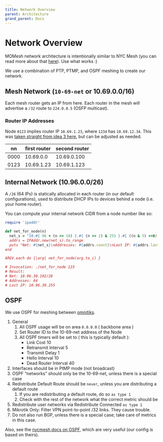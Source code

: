```yaml
---
title: Network Overview
parent: Architecture
grand_parent: Docs
---
```


# Network Overview

MOMesh network architecture is intentionally similar to NYC Mesh (you can read more about that [here](https://docs.nycmesh.net/networking/10-69-net-network/)). Use what works :)

We use a combination of PTP, PTMP, and OSPF meshing to create our network.

## Mesh Network (`10-69-net` or 10.69.0.0/16)

Each mesh router gets an IP from here. Each router in the mesh will advertise a `/32` route to `224.0.0.5` (OSFP multicast).

### Router IP Addresses

Node `0123` implies router IP `10.69.1.23`, where `1234` has `10.69.12.34`. This was [taken straight from idea 3 here](https://docs.nycmesh.net/networking/ipmappingidea/), but can be adjusted as needed.

| nn | first router | second router |
| --- | --- | --- |
| 0000 | 10.69.0.0 | 10.69.0.100 |
| 0123 | 10.69.1.23 | 10.69.1.123 |

## Internal Network (10.96.0.0/26)

A `/26` (64 IPs) is statically allocated in each router (in our default configurations), used to distribute DHCP IPs to devices behind a node (i.e. your home router).

You can compute your internal network CIDR from a node number like so:

<script>
/* TODO: put this logic into JS and embed a simple converter straight into the docs
</script>

```ruby
require 'ipaddr'

def net_for_node(n)
  net_s = "10.#{ 96 + (n >> 10) }.#{ (n >> 2) & 255 }.#{ ((n & 3) <<6) }/26"
  addrs = IPAddr.new(net_s).to_range
  puts "Net: #{net_s}\nAddresses: #{addrs.count}\nLast IP: #{addrs.last}"
end

ARGV.each do {|arg| net_for_node(arg.to_i) }

# Invocation: ./net_for_node 123
# Result:
# Net: 10.96.30.192/26
# Addresses: 64
# Last IP: 10.96.30.255
```

## OSPF

We use OSPF for meshing between [omnitiks](/equipment/mikrotik/omnitik).

1. General
    1. All OSPF usage will be on area `0.0.0.0` ( backbone area )
    2. Set Router ID to the 10-69-net address of the Node
    3. All OSPF timers will be set to ( this is typically default ):
        - Link Cost 10
        - Retransmit Interval 5
        - Transmit Delay 1
        - Hello Interval 10
        - Dead Router Interval 40
2. Interfaces should be in PtMP mode (not broadcast)
3. OSPF “networks” should only be the 10-69-net, unless there is a special case
4. Redistribute Default Route should be `never`, unless you are distributing a default route
    1. If you are redistributing a default route, do so `as type 1`
    2. Check with the rest of the network what the correct metric should be
5. Redistribute user networks via Redistribute Connected `as type 1`
6. Mikrotik Only: Filter VPN point-to-point /32 links. They cause trouble.
7. Do not also run BGP, unless there is a special case; take care of metrics in this case.

Also, see the [nycmesh docs on OSPF](https://docs.nycmesh.net/networking/ospf/), which are very useful (our config is based on theirs).
